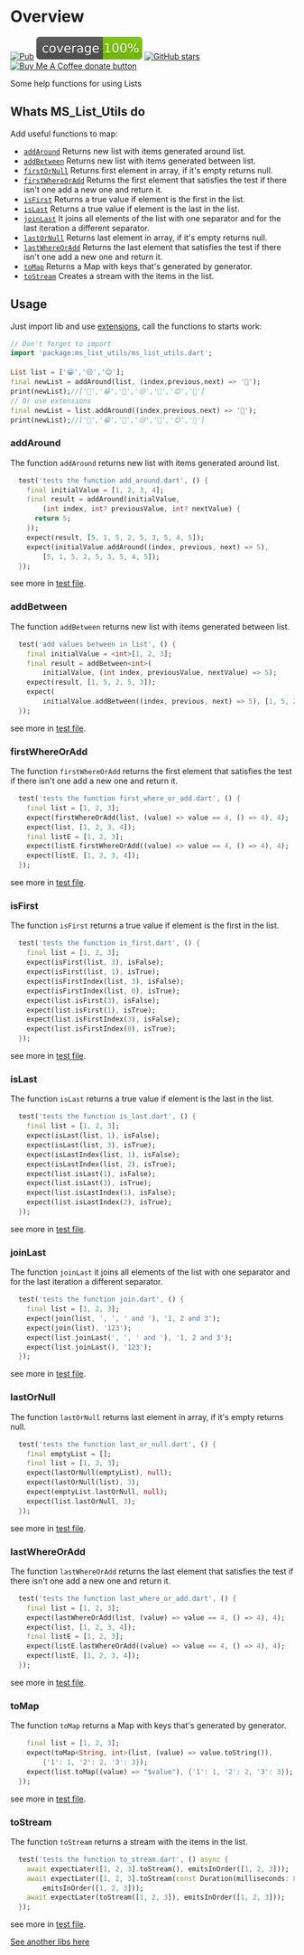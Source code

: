 # Overview

[![Pub](https://img.shields.io/pub/v/ms_list_utils.svg)](https://pub.dartlang.org/packages/ms_list_utils)
[![Pub](./coverage_badge.svg)](https://github.com/Marcus-Software/ms_list_utils/tree/master/test)
[![GitHub stars](https://img.shields.io/github/stars/Marcus-Software/ms_list_utils?style=social)](https://github.com/Marcus-Software/ms_list_utils)
<span class="badge-buymeacoffee">
<a href="https://www.buymeacoffee.com/marcusedu" title="Donate to this project using Buy Me A Coffee"><img src="https://img.shields.io/badge/buy%20me%20a%20coffee-donate-yellow.svg" alt="Buy Me A Coffee donate button" /></a>
</span>

Some help functions for using Lists

## Whats MS_List_Utils do

Add useful functions to map:

* [`addAround`](#addAround) Returns new list with items generated around list.
* [`addBetween`](#addBetween) Returns new list with items generated between list.
* [`firstOrNull`](#firstOrNull) Returns first element in array, if it's empty returns null.
* [`firstWhereOrAdd`](#firstWhereOrAdd) Returns the first element that satisfies the test if there isn't one add a new
  one and return it.
* [`isFirst`](#isFirst) Returns a true value if element is the first in the list.
* [`isLast`](#isLast) Returns a true value if element is the last in the list.
* [`joinLast`](#joinLast) It joins all elements of the list with one separator and for the last iteration a different
  separator.
* [`lastOrNull`](#lastOrNull) Returns last element in array, if it's empty returns null.
* [`lastWhereOrAdd`](#lastWhereOrAdd) Returns the last element that satisfies the test if there isn't one add a new
  one and return it.
* [`toMap`](#toMap) Returns a Map with keys that's generated by generator.
* [`toStream`](#toStream) Creates a stream with the items in the list.

## Usage

Just import lib and use [extensions](https://dart.dev/guides/language/extension-methods), call the functions to starts
work:

``` dart
// Don't forget to import
import 'package:ms_list_utils/ms_list_utils.dart';

List list = ['😁','😒','😊'];
final newList = addAround(list, (index,previous,next) => '🍨');
print(newList);//['🍨','😁','🍨','😒','🍨','😊','🍨']
// Or use extensions
final newList = list.addAround((index,previous,next) => '🍨');
print(newList);//['🍨','😁','🍨','😒','🍨','😊','🍨']
```

### <a name="addAround"></a>addAround

The function `addAround` returns new list with items generated around list.

``` dart
  test('tests the function add_around.dart', () {
    final initialValue = [1, 2, 3, 4];
    final result = addAround(initialValue,
        (int index, int? previousValue, int? nextValue) {
      return 5;
    });
    expect(result, [5, 1, 5, 2, 5, 3, 5, 4, 5]);
    expect(initialValue.addAround((index, previous, next) => 5),
        [5, 1, 5, 2, 5, 3, 5, 4, 5]);
  });
```

see more in [test file](./test/add_around_test.dart).

### <a name="addBetween"></a>addBetween

The function `addBetween` returns new list with items generated between list.

``` dart
  test('add values between in list', () {
    final initialValue = <int>[1, 2, 3];
    final result = addBetween<int>(
        initialValue, (int index, previousValue, nextValue) => 5);
    expect(result, [1, 5, 2, 5, 3]);
    expect(
        initialValue.addBetween((index, previous, next) => 5), [1, 5, 2, 5, 3]);
  });
```

see more in [test file](./test/add_between_test.dart).

### <a name="firstWhereOrAdd"></a>firstWhereOrAdd

The function `firstWhereOrAdd` returns the first element that satisfies the test if there isn't one add a new one and
return it.

``` dart
  test('tests the function first_where_or_add.dart', () {
    final list = [1, 2, 3];
    expect(firstWhereOrAdd(list, (value) => value == 4, () => 4), 4);
    expect(list, [1, 2, 3, 4]);
    final listE = [1, 2, 3];
    expect(listE.firstWhereOrAdd((value) => value == 4, () => 4), 4);
    expect(listE, [1, 2, 3, 4]);
  });
```

see more in [test file](./test/first_where_or_add_test.dart).

### <a name="isFirst"></a>isFirst

The function `isFirst` returns a true value if element is the first in the list.

``` dart
  test('tests the function is_first.dart', () {
    final list = [1, 2, 3];
    expect(isFirst(list, 3), isFalse);
    expect(isFirst(list, 1), isTrue);
    expect(isFirstIndex(list, 3), isFalse);
    expect(isFirstIndex(list, 0), isTrue);
    expect(list.isFirst(3), isFalse);
    expect(list.isFirst(1), isTrue);
    expect(list.isFirstIndex(3), isFalse);
    expect(list.isFirstIndex(0), isTrue);
  });
```

see more in [test file](./test/is_first_test.dart).

### <a name="isLast"></a>isLast

The function `isLast` returns a true value if element is the last in the list.

``` dart
  test('tests the function is_last.dart', () {
    final list = [1, 2, 3];
    expect(isLast(list, 1), isFalse);
    expect(isLast(list, 3), isTrue);
    expect(isLastIndex(list, 1), isFalse);
    expect(isLastIndex(list, 2), isTrue);
    expect(list.isLast(1), isFalse);
    expect(list.isLast(3), isTrue);
    expect(list.isLastIndex(1), isFalse);
    expect(list.isLastIndex(2), isTrue);
  });
```

see more in [test file](./test/is_last_test.dart).

### <a name="joinLast"></a>joinLast

The function `joinLast` it joins all elements of the list with one separator and for the last iteration a different
separator.

``` dart
  test('tests the function join.dart', () {
    final list = [1, 2, 3];
    expect(join(list, ', ', ' and '), '1, 2 and 3');
    expect(join(list), '123');
    expect(list.joinLast(', ', ' and '), '1, 2 and 3');
    expect(list.joinLast(), '123');
  });
```

see more in [test file](./test/join_test.dart).

### <a name="lastOrNull"></a>lastOrNull

The function `lastOrNull` returns last element in array, if it's empty returns null.

``` dart
  test('tests the function last_or_null.dart', () {
    final emptyList = [];
    final list = [1, 2, 3];
    expect(lastOrNull(emptyList), null);
    expect(lastOrNull(list), 3);
    expect(emptyList.lastOrNull, null);
    expect(list.lastOrNull, 3);
  });
```

see more in [test file](./test/last_or_null_test.dart).

### <a name="lastWhereOrAdd"></a>lastWhereOrAdd

The function `lastWhereOrAdd` returns the last element that satisfies the test if there isn't one add a new one and
return it.

``` dart
  test('tests the function last_where_or_add.dart', () {
    final list = [1, 2, 3];
    expect(lastWhereOrAdd(list, (value) => value == 4, () => 4), 4);
    expect(list, [1, 2, 3, 4]);
    final listE = [1, 2, 3];
    expect(listE.lastWhereOrAdd((value) => value == 4, () => 4), 4);
    expect(listE, [1, 2, 3, 4]);
  });
```

see more in [test file](./test/last_where_or_add_test.dart).

### <a name="toMap"></a>toMap

The function `toMap` returns a Map with keys that's generated by generator.

``` dart
    final list = [1, 2, 3];
    expect(toMap<String, int>(list, (value) => value.toString()),
        {'1': 1, '2': 2, '3': 3});
    expect(list.toMap((value) => "$value"), {'1': 1, '2': 2, '3': 3});
  });
```

see more in [test file](./test/to_map_test.dart).

### <a name="toStream"></a>toStream

The function `toStream` returns a stream with the items in the list.

``` dart
  test('tests the function to_stream.dart', () async {
    await expectLater([1, 2, 3].toStream(), emitsInOrder([1, 2, 3]));
    await expectLater([1, 2, 3].toStream(const Duration(milliseconds: 85)),
        emitsInOrder([1, 2, 3]));
    await expectLater(toStream([1, 2, 3]), emitsInOrder([1, 2, 3]));
  });
```

see more in [test file](./test/to_stream_test.dart).

[See another libs here](https://pub.dev/publishers/marcussoftware.info/packages)
